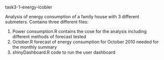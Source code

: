 task3-1-energy-lcobler

Analysis of energy consumption of a family house with 3 different submeters.
Contains three different files:
1. Power consumption.R contains the cose for the analysis including different methods of forecast tested 
2. October.R forecast of energy consumption for October 2010 needed for the monthly summary
3. shinyDashboard.R code to run the user dashboard
